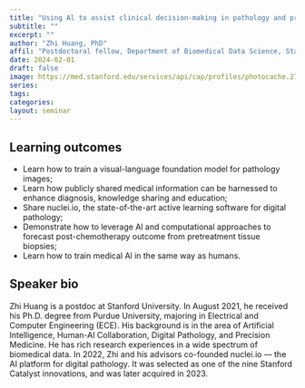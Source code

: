 ```yaml
---
title: "Using Al to assist clinical decision-making in pathology and precision medicine"
subtitle: ""
excerpt: ""
author: "Zhi Huang, PhD"
affil: "Postdoctoral fellow, Department of Biomedical Data Science, Stanford University"
date: 2024-02-01
draft: false
image: https://med.stanford.edu/services/api/cap/profiles/photocache.271772.jpg
series:
tags:
categories:
layout: seminar
---
```


## Learning outcomes

- Learn how to train a visual-language foundation model for pathology images;
- Learn how publicly shared medical information can be harnessed to enhance diagnosis, knowledge sharing and education;
- Share nuclei.io, the state-of-the-art active learning software for digital pathology;
- Demonstrate how to leverage Al and computational approaches to forecast post-chemotherapy outcome from pretreatment tissue biopsies;
- Learn how to train medical Al in the same way as humans.

## Speaker bio

Zhi Huang is a postdoc at Stanford University. In August 2021, he received his Ph.D. degree from Purdue University, majoring in Electrical and Computer Engineering (ECE). His background is in the area of Artificial Intelligence, Human-AI Collaboration, Digital Pathology, and Precision Medicine. He has rich research experiences in a wide spectrum of biomedical data. In 2022, Zhi and his advisors co-founded nuclei.io — the AI platform for digital pathology. It was selected as one of the nine Stanford Catalyst innovations, and was later acquired in 2023.
